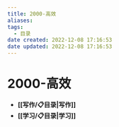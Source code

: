 ```yaml
---
title: 2000-高效
aliases:
tags:
  - 目录
date created: 2022-12-08 17:16:53
date updated: 2022-12-08 17:16:53
---
```


# 2000-高效

- **[[写作/📋目录|写作]]**
- **[[学习/📋目录|学习]]**
